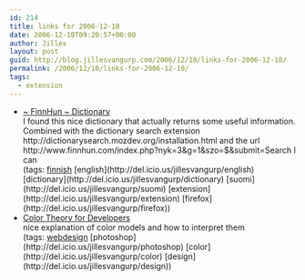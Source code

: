 ```yaml
---
id: 214
title: links for 2006-12-10
date: 2006-12-10T09:20:57+00:00
author: Jilles
layout: post
guid: http://blog.jillesvangurp.com/2006/12/10/links-for-2006-12-10/
permalink: /2006/12/10/links-for-2006-12-10/
tags:
  - extension
---
```

<ul class="delicious">
	<li>
		<div class="delicious-link"><a href="http://www.finnhun.com/">~ FinnHun ~ Dictionary</a></div>
		<div class="delicious-extended">I found this nice dictionary that actually returns some useful information. Combined with the dictionary search extension http://dictionarysearch.mozdev.org/installation.html and the url http://www.finnhun.com/index.php?nyk=3&g=1&szo=$&submit=Search I can</div>
		<div class="delicious-tags">(tags: <a href="http://del.icio.us/jillesvangurp/finnish">finnish</a> [english](http://del.icio.us/jillesvangurp/english) [dictionary](http://del.icio.us/jillesvangurp/dictionary) [suomi](http://del.icio.us/jillesvangurp/suomi) [extension](http://del.icio.us/jillesvangurp/extension) [firefox](http://del.icio.us/jillesvangurp/firefox))</div>
	</li>
	<li>
		<div class="delicious-link"><a href="http://www.devsource.com/article2/0,1759,2069735,00.asp?kc=DSRSS04029TX1K0000651">Color Theory for Developers</a></div>
		<div class="delicious-extended">nice explanation of color models and how to interpret them</div>
		<div class="delicious-tags">(tags: <a href="http://del.icio.us/jillesvangurp/webdesign">webdesign</a> [photoshop](http://del.icio.us/jillesvangurp/photoshop) [color](http://del.icio.us/jillesvangurp/color) [design](http://del.icio.us/jillesvangurp/design))</div>
	</li>
</ul>
